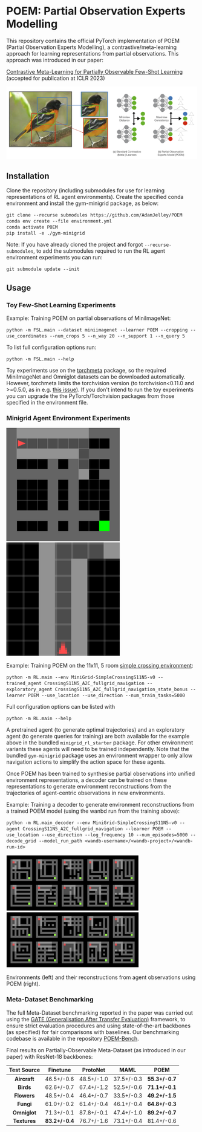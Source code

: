 # POEM: Partial Observation Experts Modelling
This repository contains the official PyTorch implementation of POEM (Partial Observation Experts Modelling), a contrastive/meta-learning approach for learning representations from partial observations. This approach was introduced in our paper:

[Contrastive Meta-Learning for Partially Observable Few-Shot Learning](https://arxiv.org/abs/2301.13136) (accepted for publication at ICLR 2023)

![image](resources/POEM_Figure1.jpg)
## Installation

Clone the repository (including submodules for use for learning representations of RL agent environments). Create the specified conda environment and install the gym-minigrid package, as below:

```
git clone --recurse submodules https://github.com/AdamJelley/POEM
conda env create --file environment.yml
conda activate POEM
pip install -e ./gym-minigrid
```

Note: If you have already cloned the project and forgot `--recurse-submodules`, to add the submodules required to run the RL agent environment experiments you can run:
```
git submodule update --init
```

## Usage
### Toy Few-Shot Learning Experiments
Example: Training POEM on partial observations of MiniImageNet:
```
python -m FSL.main --dataset miniimagenet --learner POEM --cropping --use_coordinates --num_crops 5 --n_way 20 --n_support 1 --n_query 5
```
To list full configuration options run:
```
python -m FSL.main --help
```
Toy experiments use on the [torchmeta](https://github.com/tristandeleu/pytorch-meta) package, so the required MiniImageNet and Omniglot datasets can be downloaded automatically. However, torchmeta limits the torchvision version (to torchvision<0.11.0 and >=0.5.0, as in e.g. [this issue](https://github.com/tristandeleu/pytorch-meta/issues/161)). If you don't intend to run the toy experiments you can upgrade the the PyTorch/Torchvision packages from those specified in the environment file.

### Minigrid Agent Environment Experiments
<img src="resources/EnvironmentView.gif" width=300> <img src="resources/AgentView.gif" width=300>

Example: Training POEM on the 11x11, 5 room [simple crossing environment](https://minigrid.farama.org/environments/minigrid/CrossingEnv/):
```
python -m RL.main --env MiniGrid-SimpleCrossingS11N5-v0 --trained_agent CrossingS11N5_A2C_fullgrid_navigation --exploratory_agent CrossingS11N5_A2C_fullgrid_navigation_state_bonus --learner POEM --use_location --use_direction --num_train_tasks=5000
```
Full configuration options can be listed with
```
python -m RL.main --help
```
A pretrained agent (to generate optimal trajectories) and an exploratory agent (to generate queries for training) are both available for the example above in the bundled `minigrid_rl_starter` package. For other environment variants these agents will need to be trained independently. Note that the bundled `gym-minigrid` package uses an environment wrapper to only allow navigation actions to simplify the action space for these agents.

Once POEM has been trained to synthesise partial observations into unified environment representations, a decoder can be trained on these representations to generate environment reconstructions from the trajectories of agent-centric observations in new environments.

Example: Training a decoder to generate environment reconstructions from a trained POEM model (using the wanbd run from the training above):
```
python -m RL.main_decoder --env MiniGrid-SimpleCrossingS11N5-v0 --agent CrossingS11N5_A2C_fullgrid_navigation --learner POEM --use_location --use_direction --log_frequency 10 --num_episodes=5000 --decode_grid --model_run_path <wandb-username>/<wandb-project>/<wandb-run-id>
```
<img src="resources/GroundTruthEnvs.jpg" width=350> <img src="resources/POEMReconstructedEnvs.jpg" width=350>

Environments (left) and their reconstructions from agent observations using POEM (right).

### Meta-Dataset Benchmarking
The full Meta-Dataset benchmarking reported in the paper was carried out using the [GATE (Generalisation After Transfer Evaluation)](https://github.com/BayesWatch/POEM-Bench) framework, to ensure strict evaluation procedures and using state-of-the-art backbones (as specified) for fair comparisons with baselines. Our benchmarking codebase is available in the repository [POEM-Bench](https://github.com/BayesWatch/POEM-Bench).

Final results on Partially-Observable Meta-Dataset (as introduced in our paper) with ResNet-18 backbones:

| **Test Source** | **Finetune**   | **ProtoNet** | **MAML**   | **POEM**       |
|:---------------:|:--------------:|:------------:|:----------:|:--------------:|
| **Aircraft**    | 46.5+/-0.6     | 48.5+/-1.0   | 37.5+/-0.3 | **55.3+/-0.7** |
| **Birds**       | 62.6+/-0.7     | 67.4+/-1.2   | 52.5+/-0.6 | **71.1+/-0.1** |
| **Flowers**     | 48.5+/-0.4     | 46.4+/-0.7   | 33.5+/-0.3 | **49.2+/-1.5** |
| **Fungi**       | 61.0+/-0.2     | 61.4+/-0.4   | 46.1+/-0.4 | **64.8+/-0.3** |
| **Omniglot**    | 71.3+/-0.1     | 87.8+/-0.1   | 47.4+/-1.0 | **89.2+/-0.7** |
| **Textures**    | **83.2+/-0.4** | 76.7+/-1.6   | 73.1+/-0.4 | 81.4+/-0.6     |
